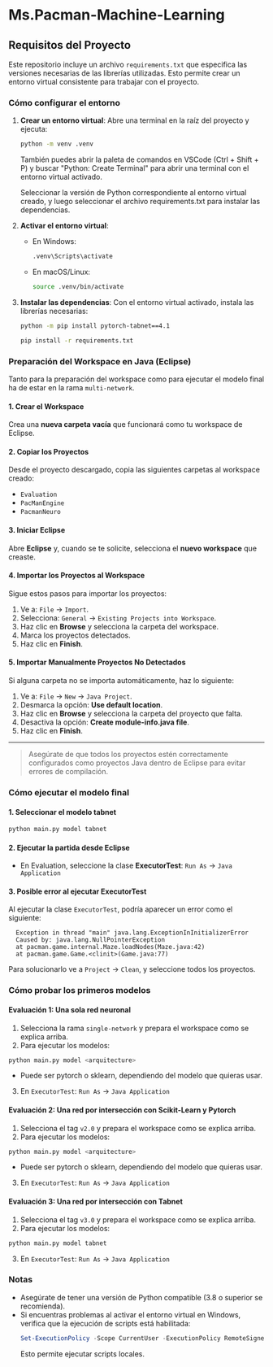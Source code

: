 # Ms.Pacman-Machine-Learning

## Requisitos del Proyecto

Este repositorio incluye un archivo `requirements.txt` que especifica las versiones necesarias de las librerías utilizadas. Esto permite crear un entorno virtual consistente para trabajar con el proyecto.

### Cómo configurar el entorno

1. **Crear un entorno virtual**:
   Abre una terminal en la raíz del proyecto y ejecuta:

   ```bash
   python -m venv .venv
   ```

   También puedes abrir la paleta de comandos en VSCode (Ctrl + Shift + P)
   y buscar "Python: Create Terminal" para abrir una terminal con el entorno virtual activado.

   Seleccionar la versión de Python correspondiente al entorno virtual creado, y luego seleccionar el archivo requirements.txt para instalar las dependencias.

2. **Activar el entorno virtual**:

   - En Windows:
     ```bash
     .venv\Scripts\activate
     ```
   - En macOS/Linux:
     ```bash
     source .venv/bin/activate
     ```

3. **Instalar las dependencias**:
   Con el entorno virtual activado, instala las librerías necesarias:
   ```bash
   python -m pip install pytorch-tabnet==4.1
   ```
   ```bash
   pip install -r requirements.txt
   ```
### Preparación del Workspace en Java (Eclipse)

Tanto para la preparación del workspace como para ejecutar el modelo final ha de estar en la rama `multi-network`.

#### 1. Crear el Workspace
Crea una **nueva carpeta vacía** que funcionará como tu workspace de Eclipse.

#### 2. Copiar los Proyectos
Desde el proyecto descargado, copia las siguientes carpetas al workspace creado:

- `Evaluation`
- `PacManEngine`
- `PacmanNeuro`

#### 3. Iniciar Eclipse
Abre **Eclipse** y, cuando se te solicite, selecciona el **nuevo workspace** que creaste.

#### 4. Importar los Proyectos al Workspace
Sigue estos pasos para importar los proyectos:

1. Ve a: `File` → `Import`.
2. Selecciona: `General` → `Existing Projects into Workspace`.
3. Haz clic en **Browse** y selecciona la carpeta del workspace.
4. Marca los proyectos detectados.
5. Haz clic en **Finish**.

#### 5. Importar Manualmente Proyectos No Detectados
Si alguna carpeta no se importa automáticamente, haz lo siguiente:

1. Ve a: `File` → `New` → `Java Project`.
2. Desmarca la opción: **Use default location**.
3. Haz clic en **Browse** y selecciona la carpeta del proyecto que falta.
4. Desactiva la opción: **Create module-info.java file**.
5. Haz clic en **Finish**.

---

> Asegúrate de que todos los proyectos estén correctamente configurados como proyectos Java dentro de Eclipse para evitar errores de compilación.


### Cómo ejecutar el modelo final

#### 1. Seleccionar el modelo tabnet

```bash
python main.py model tabnet
```

#### 2. Ejecutar la partida desde Eclipse

- En Evaluation, seleccione la clase **ExecutorTest**: `Run As` → `Java Application`

#### 3. Posible error al ejecutar ExecutorTest
Al ejecutar la clase `ExecutorTest`, podría aparecer un error como el siguiente:

      Exception in thread "main" java.lang.ExceptionInInitializerError
      Caused by: java.lang.NullPointerException
      at pacman.game.internal.Maze.loadNodes(Maze.java:42)
      at pacman.game.Game.<clinit>(Game.java:77)

Para solucionarlo ve a `Project` → `Clean`, y seleccione todos los proyectos.

### Cómo probar los primeros modelos

#### Evaluación 1: Una sola red neuronal
1. Selecciona la rama `single-network` y prepara el workspace como se explica arriba.
2. Para ejecutar los modelos:
```bash
python main.py model <arquitecture>
```   
- <arquitecture> Puede ser pytorch o sklearn, dependiendo del modelo que quieras usar.
3. En `ExecutorTest`: `Run As` → `Java Application`

#### Evaluación 2: Una red por intersección con Scikit-Learn y Pytorch
1. Selecciona el tag `v2.0` y prepara el workspace como se explica arriba.
2. Para ejecutar los modelos:
```bash
python main.py model <arquitecture>
```   
- <arquitecture> Puede ser pytorch o sklearn, dependiendo del modelo que quieras usar.
3. En `ExecutorTest`: `Run As` → `Java Application`

#### Evaluación 3: Una red por intersección con Tabnet
1. Selecciona el tag `v3.0` y prepara el workspace como se explica arriba.
2. Para ejecutar los modelos:
```bash
python main.py model tabnet
```   
3. En `ExecutorTest`: `Run As` → `Java Application`

### Notas

- Asegúrate de tener una versión de Python compatible (3.8 o superior se recomienda).
- Si encuentras problemas al activar el entorno virtual en Windows, verifica que la ejecución de scripts está habilitada:
  ```powershell
  Set-ExecutionPolicy -Scope CurrentUser -ExecutionPolicy RemoteSigned
  ```
  Esto permite ejecutar scripts locales.
